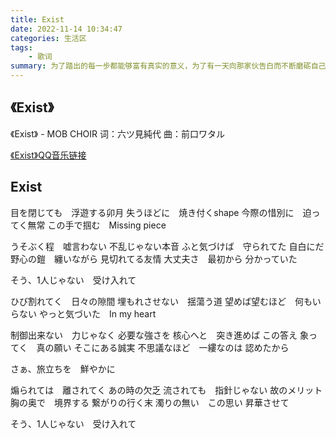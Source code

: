 ```yaml
---
title: Exist
date: 2022-11-14 10:34:47
categories: 生活区
tags: 
    - 歌词
summary: 为了踏出的每一步都能够富有真实的意义，为了有一天向那家伙告白而不断磨砺自己，让心灵的钟声响彻。
---
```


## 《Exist》
《Exist》 - MOB CHOIR
词：六ツ見純代
曲：前口ワタル

[《Exist》QQ音乐链接](https://c.y.qq.com/base/fcgi-bin/u?__=JwwCrfOGd8eG)



## Exist

目を閉じても　浮遊する卯月
失うほどに　焼き付くshape
今際の惜別に　迫ってく無常
この手で掴む　Missing piece

うそぶく程　嘘言わない
不乱じゃない本音
ふと気づけば　守られてた
自白にだ
野心の鎧　纏いながら
見切れてる友情
大丈夫さ　最初から
分かっていた

そう、1人じゃない　受け入れて

ひび割れてく　日々の隙間
埋もれさせない　揺蕩う道
望めば望むほど　何もいらない
やっと気づいた　In my heart

制御出来ない　力じゃなく
必要な強さを
核心へと　突き進めば
この答え
象ってく　真の願い
そこにある誠実
不思議なほど　一縷なのは
認めたから

さぁ、旅立ちを　鮮やかに

煽られては　離されてく
あの時の欠乏
流されても　指針じゃない
故のメリット
胸の奥で　境界する
繋がりの行く末
濁りの無い　この思い
昇華させて

そう、1人じゃない　受け入れて